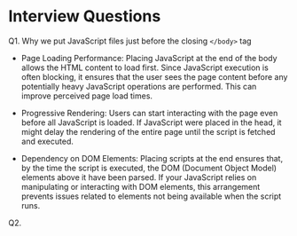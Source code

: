 # Interview Questions


Q1. Why we put JavaScript files just before the closing `</body>` tag

- Page Loading Performance: Placing JavaScript at the end of the body allows the HTML content to load first. Since JavaScript execution is often blocking, it ensures that the user sees the page content before any potentially heavy JavaScript operations are performed. This can improve perceived page load times.

- Progressive Rendering: Users can start interacting with the page even before all JavaScript is loaded. If JavaScript were placed in the head, it might delay the rendering of the entire page until the script is fetched and executed.

- Dependency on DOM Elements: Placing scripts at the end ensures that, by the time the script is executed, the DOM (Document Object Model) elements above it have been parsed. If your JavaScript relies on manipulating or interacting with DOM elements, this arrangement prevents issues related to elements not being available when the script runs.

Q2. 

